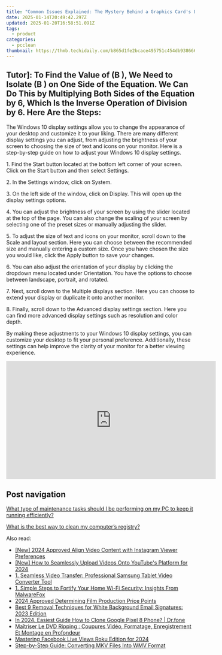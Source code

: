 ```yaml
---
title: "Common Issues Explained: The Mystery Behind a Graphics Card's Lack of Signal to Monitor - Tips From YL Computing Specialists"
date: 2025-01-14T20:49:42.297Z
updated: 2025-01-20T16:58:51.091Z
tags:
  - product
categories:
  - pcclean
thumbnail: https://thmb.techidaily.com/b865d1fe2bcace495751c454db93866647380420be6c31ae58cdceea73012a33.jpg
---
```


## Tutor]: To Find the Value of \(B \), We Need to Isolate \(B \) on One Side of the Equation. We Can Do This by Multiplying Both Sides of the Equation by 6, Which Is the Inverse Operation of Division by 6. Here Are the Steps:

The Windows 10 display settings allow you to change the appearance of your desktop and customize it to your liking. There are many different display settings you can adjust, from adjusting the brightness of your screen to choosing the size of text and icons on your monitor. Here is a step-by-step guide on how to adjust your Windows 10 display settings. 

1\. Find the Start button located at the bottom left corner of your screen. Click on the Start button and then select Settings.

2\. In the Settings window, click on System.

3\. On the left side of the window, click on Display. This will open up the display settings options. 

4\. You can adjust the brightness of your screen by using the slider located at the top of the page. You can also change the scaling of your screen by selecting one of the preset sizes or manually adjusting the slider.

5\. To adjust the size of text and icons on your monitor, scroll down to the Scale and layout section. Here you can choose between the recommended size and manually entering a custom size. Once you have chosen the size you would like, click the Apply button to save your changes.

6\. You can also adjust the orientation of your display by clicking the dropdown menu located under Orientation. You have the options to choose between landscape, portrait, and rotated.

7\. Next, scroll down to the Multiple displays section. Here you can choose to extend your display or duplicate it onto another monitor.

8\. Finally, scroll down to the Advanced display settings section. Here you can find more advanced display settings such as resolution and color depth. 

By making these adjustments to your Windows 10 display settings, you can customize your desktop to fit your personal preference. Additionally, these settings can help improve the clarity of your monitor for a better viewing experience.

<!-- affiliate ads begin -->
<iframe width="560" height="315" src="https://www.youtube.com/embed/Dn-24B6AURY?si=ErES2KWVnintY6h9" title="YouTube video player" frameborder="0" allow="accelerometer; autoplay; clipboard-write; encrypted-media; gyroscope; picture-in-picture; web-share" referrerpolicy="strict-origin-when-cross-origin" allowfullscreen></iframe>
<!-- affiliate ads end -->

## Post navigation

[What type of maintenance tasks should I be performing on my PC to keep it running efficiently?](https://tools.techidaily.com/pcclean/products/)

[What is the best way to clean my computer’s registry?](https://tools.techidaily.com/pcclean/products/)

<ins class="adsbygoogle"
     style="display:block"
     data-ad-format="autorelaxed"
     data-ad-client="ca-pub-7571918770474297"
     data-ad-slot="1223367746"></ins>

<ins class="adsbygoogle"
     style="display:block"
     data-ad-client="ca-pub-7571918770474297"
     data-ad-slot="8358498916"
     data-ad-format="auto"
     data-full-width-responsive="true"></ins>

<span class="atpl-alsoreadstyle">Also read:</span>
<div><ul>
<li><a href="https://instagram-video-files.techidaily.com/new-2024-approved-align-video-content-with-instagram-viewer-preferences/"><u>[New] 2024 Approved Align Video Content with Instagram Viewer Preferences</u></a></li>
<li><a href="https://youtube-sure.techidaily.com/ow-to-seamlessly-upload-videos-onto-youtubes-platform-for-2024/"><u>[New] How to Seamlessly Upload Videos Onto YouTube's Platform for 2024</u></a></li>
<li><a href="https://win-exclusive.techidaily.com/1-seamless-video-transfer-professional-samsung-tablet-video-converter-tool/"><u>1. Seamless Video Transfer: Professional Samsung Tablet Video Converter Tool</u></a></li>
<li><a href="https://win-exclusive.techidaily.com/1-simple-steps-to-fortify-your-home-wi-fi-security-insights-from-malwarefox/"><u>1. Simple Steps to Fortify Your Home Wi-Fi Security: Insights From MalwareFox</u></a></li>
<li><a href="https://fox-access.techidaily.com/2024-approved-determining-film-production-price-points/"><u>2024 Approved Determining Film Production Price Points</u></a></li>
<li><a href="https://win-exclusive.techidaily.com/best-9-removal-techniques-for-white-background-email-signatures-2023-edition/"><u>Best 9 Removal Techniques for White Background Email Signatures: 2023 Edition</u></a></li>
<li><a href="https://android-transfer.techidaily.com/in-2024-easiest-guide-how-to-clone-google-pixel-8-phone-drfone-by-drfone-transfer-from-android-transfer-from-android/"><u>In 2024, Easiest Guide How to Clone Google Pixel 8 Phone? | Dr.fone</u></a></li>
<li><a href="https://tech-revival.techidaily.com/maitriser-le-dvd-ripping-coupures-video-formatage-enregistrement-et-montage-en-profondeur/"><u>Maîtriser Le DVD Ripping : Coupures Vidéo, Formatage, Enregistrement Et Montage en Profondeur</u></a></li>
<li><a href="https://facebook-video-content.techidaily.com/mastering-facebook-live-views-roku-edition-for-2024/"><u>Mastering Facebook Live Views Roku Edition for 2024</u></a></li>
<li><a href="https://win-exclusive.techidaily.com/step-by-step-guide-converting-mkv-files-into-wmv-format/"><u>Step-by-Step Guide: Converting MKV Files Into WMV Format</u></a></li>
</ul></div>

